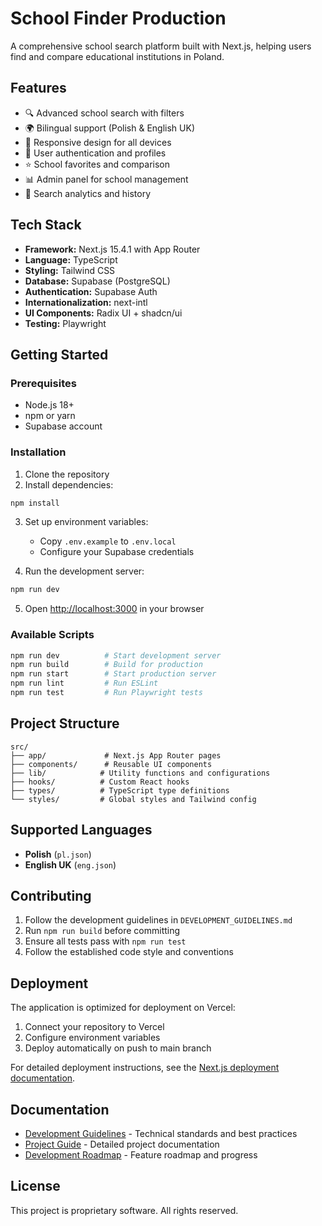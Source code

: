 # School Finder Production

A comprehensive school search platform built with Next.js, helping users find and compare educational institutions in Poland.

## Features

- 🔍 Advanced school search with filters
- 🌍 Bilingual support (Polish & English UK)
- 📱 Responsive design for all devices
- 🔐 User authentication and profiles
- ⭐ School favorites and comparison
- 📊 Admin panel for school management
- 🎯 Search analytics and history

## Tech Stack

- **Framework:** Next.js 15.4.1 with App Router
- **Language:** TypeScript
- **Styling:** Tailwind CSS
- **Database:** Supabase (PostgreSQL)
- **Authentication:** Supabase Auth
- **Internationalization:** next-intl
- **UI Components:** Radix UI + shadcn/ui
- **Testing:** Playwright

## Getting Started

### Prerequisites

- Node.js 18+ 
- npm or yarn
- Supabase account

### Installation

1. Clone the repository
2. Install dependencies:

```bash
npm install
```

3. Set up environment variables:
   - Copy `.env.example` to `.env.local`
   - Configure your Supabase credentials

4. Run the development server:

```bash
npm run dev
```

5. Open [http://localhost:3000](http://localhost:3000) in your browser

### Available Scripts

```bash
npm run dev          # Start development server
npm run build        # Build for production
npm run start        # Start production server
npm run lint         # Run ESLint
npm run test         # Run Playwright tests
```

## Project Structure

```
src/
├── app/             # Next.js App Router pages
├── components/      # Reusable UI components
├── lib/            # Utility functions and configurations
├── hooks/          # Custom React hooks
├── types/          # TypeScript type definitions
└── styles/         # Global styles and Tailwind config
```

## Supported Languages

- **Polish** (`pl.json`)
- **English UK** (`eng.json`)

## Contributing

1. Follow the development guidelines in `DEVELOPMENT_GUIDELINES.md`
2. Run `npm run build` before committing
3. Ensure all tests pass with `npm run test`
4. Follow the established code style and conventions

## Deployment

The application is optimized for deployment on Vercel:

1. Connect your repository to Vercel
2. Configure environment variables
3. Deploy automatically on push to main branch

For detailed deployment instructions, see the [Next.js deployment documentation](https://nextjs.org/docs/app/building-your-application/deploying).

## Documentation

- [Development Guidelines](./DEVELOPMENT_GUIDELINES.md) - Technical standards and best practices
- [Project Guide](./PROJECT_GUIDE.md) - Detailed project documentation
- [Development Roadmap](./DEVELOPMENT_ROADMAP_UPDATED.md) - Feature roadmap and progress

## License

This project is proprietary software. All rights reserved.